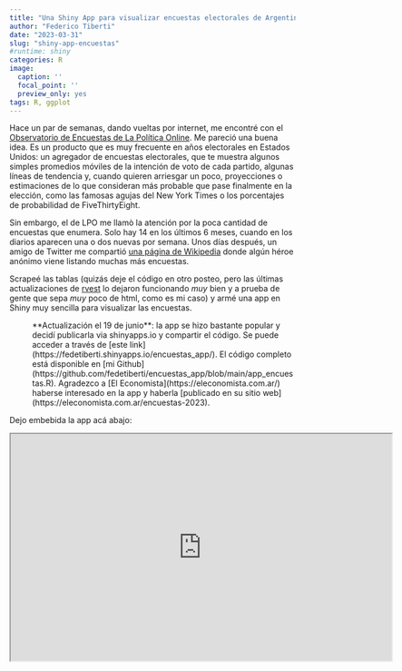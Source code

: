 ```yaml
---
title: "Una Shiny App para visualizar encuestas electorales de Argentina"
author: "Federico Tiberti"
date: "2023-03-31"
slug: "shiny-app-encuestas"
#runtime: shiny
categories: R
image:
  caption: ''
  focal_point: ''
  preview_only: yes
tags: R, ggplot
---
```




Hace un par de semanas, dando vueltas por internet, me encontré con el [Observatorio de Encuestas de La Política Online](http://observatorio.lapoliticaonline.com/presidente). Me pareció una buena idea. Es un producto que es muy frecuente en años electorales en Estados Unidos: un agregador de encuestas electorales, que te muestra algunos simples promedios móviles de la intención de voto de cada partido, algunas líneas de tendencia y, cuando quieren arriesgar un poco, proyecciones o estimaciones de lo que consideran más probable que pase finalmente en la elección, como las famosas agujas del New York Times o los porcentajes de probabilidad de FiveThirtyEight. 

Sin embargo, el de LPO me llamò la atención por la poca cantidad de encuestas que enumera. Solo hay 14 en los últimos 6 meses, cuando en los diarios aparecen una o dos nuevas por semana. Unos días después, un amigo de Twitter me compartió [una página de Wikipedia](https://es.wikipedia.org/wiki/Anexo:Encuestas_de_intenci%C3%B3n_de_voto_para_las_elecciones_presidenciales_de_Argentina_de_2023) donde algún héroe anónimo viene listando muchas más encuestas.

Scrapeé las tablas (quizás deje el código en otro posteo, pero las últimas actualizaciones de [rvest](https://rvest.tidyverse.org/) lo dejaron funcionando _muy_ bien y a prueba de gente que sepa _muy_ poco de html, como es mi caso) y armé una app en Shiny muy sencilla para visualizar las encuestas. 

<p style="margin-left: 40px;">
**Actualización el 19 de junio**: la app se hizo bastante popular y decidí publicarla via shinyapps.io y compartir el código. Se puede acceder a través de [este link](https://fedetiberti.shinyapps.io/encuestas_app/). El código completo está disponible en [mi Github](https://github.com/fedetiberti/encuestas_app/blob/main/app_encuestas.R). Agradezco a [El Economista](https://eleconomista.com.ar/) haberse interesado en la app y haberla [publicado en su sitio web](https://eleconomista.com.ar/encuestas-2023).
</p>

Dejo embebida la app acá abajo:


<iframe src="https://fedetiberti.shinyapps.io/encuestas_app/?showcase=0" width="672" height="400px" data-external="1"></iframe>

